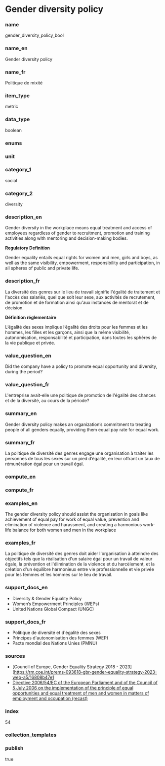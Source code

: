 # Gender diversity policy

### name

gender_diversity_policy_bool

### name_en

Gender diversity policy

### name_fr

Politique de mixité

### item_type

metric

### data_type

boolean

### enums



### unit



### category_1

social

### category_2

diversity

### description_en

Gender diversity in the workplace means equal treatment and access of employees regardless of
gender to recruitment, promotion and training activities along with mentoring and decision-making
bodies. 

**Regulatory Definition**

Gender equality entails equal rights for women and men, girls and boys, as well as the same
visibility, empowerment, responsibility and participation, in all spheres of public and private
life.


### description_fr

La diversité des genres sur le lieu de travail signifie l'égalité de traitement et l'accès des
salariés, quel que soit leur sexe, aux activités de recrutement, de promotion et de formation
ainsi qu'aux instances de mentorat et de décision.

**Définition réglementaire**

L’égalité des sexes implique l’égalité des droits pour les femmes et les hommes, les filles et
les garçons, ainsi que la même visibilité, autonomisation, responsabilité et participation, dans
toutes les sphères de la vie publique et privée.

### value_question_en


Did the company have a policy to promote equal opportunity and diversity, during the period?

### value_question_fr


L'entreprise avait-elle une politique de promotion de l'égalité des chances et de la diversité,
au cours de la période?

### summary_en

Gender diversity policy makes an organization’s commitment to treating people of all genders
equally, providing them equal pay rate for equal work.

### summary_fr

La politique de diversité des genres engage une organisation à traiter les personnes de tous les
sexes sur un pied d’égalité, en leur offrant un taux de rémunération égal pour un travail égal.

### compute_en



### compute_fr



### examples_en

The gender diversity policy should assist the organisation in goals like  achievement of equal pay
for work of equal value, prevention and elimination of violence and harassment, and creating a
harmonious work-life balance for both women and men in the workplace

### examples_fr

La politique de diversité des genres doit aider l'organisation à atteindre des objectifs tels que
la réalisation d'un salaire égal pour un travail de valeur égale, la prévention et l'élimination
de la violence et du harcèlement, et la création d'un équilibre harmonieux entre vie
professionnelle et vie privée pour les femmes et les hommes sur le lieu de travail.

### support_docs_en

- Diversity & Gender Equality Policy
- Women’s Empowerment Principles (WEPs)
- United Nations Global Compact (UNGC)

### support_docs_fr

- Politique de diversité et d'égalité des sexes
- Principes d'autonomisation des femmes (WEP)
- Pacte mondial des Nations Unies (PMNU)

### sources

- [Council of Europe, Gender Equality Strategy 2018 - 2023](https://rm.coe.int/prems-093618-gbr-gender-equality-strategy-2023-web-a5/16808b47e1
- [Directive 2006/54/EC of the European Parliament and of the Council of 5 July 2006 on the
implementation of the principle of equal opportunities and equal treatment of men and women in
matters of employment and occupation (recast)](https://eur-lex.europa.eu/legal-content/EN/TXT/?uri=celex%3A32006L0054)

### index

54

### collection_templates



### publish

true
